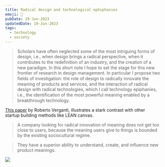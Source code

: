```yaml
---
title: Radical design and technological ephiphanies
emoji: 🚀
pubDate: 19-Jun-2023
updatedDate: 19-Jun-2023
tags:
  - technology
  - society
---
```


>Scholars have often neglected some of the most intriguing forms of design, i.e., when design brings a radical perspective, when it contributes to the redeﬁnition of an industry, and the creation of a new paradigm. In this short note I hope to set the stage for this new frontier of research in design management. In particular I propose two ﬁelds of investigation: the role of design to radically innovate the meaning of products and services, and the interaction of radical design with radical technologies, which I call technology epiphanies, i.e., the identiﬁcation of the most powerful meaning enabled by a breakthrough technology.

[This paper](https://onlinelibrary.wiley.com/doi/10.1111/j.1540-5885.2011.00807.x) by Roberto Verganti, illustrates a stark contrast with other startup building methods like LEAN canvas.

>A company looking for radical innovation of meaning does not get too close to users, because the meaning users give to things is bounded by the existing sociocultural regime.

>They have a superior ability to understand, create, and influence new product meanings.

![](https://files.solderneer.me/blog/radical-design-and-technology-epiphanies/1.png)



